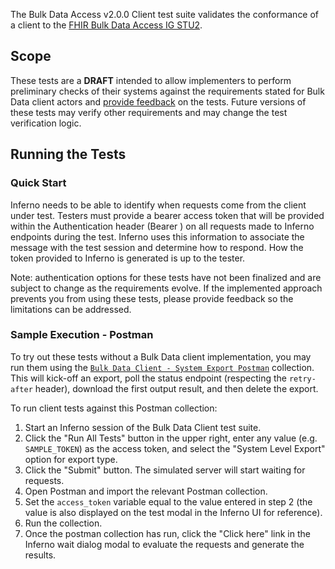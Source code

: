 The Bulk Data Access v2.0.0 Client test suite validates the conformance of a client
to the [FHIR Bulk Data Access IG STU2](http://hl7.org/fhir/uv/bulkdata/STU2).

## Scope

These tests are a **DRAFT** intended to allow implementers to perform
preliminary checks of their systems against the requirements stated for Bulk Data client actors
and [provide feedback](https://github.com/inferno-framework/bulk-data-test-kit/issues)
on the tests. Future versions of these tests may verify other
requirements and may change the test verification logic.

## Running the Tests

### Quick Start

Inferno needs to be able to identify when requests come from the client under test. Testers must provide a bearer access token that will be provided within the Authentication header (Bearer <token>) on all requests made to Inferno endpoints during the test. Inferno uses this information to associate the message with the test session and determine how to respond. How the token provided to Inferno is generated is up to the tester.

Note: authentication options for these tests have not been finalized and are subject to change as the requirements evolve. If the implemented approach prevents you from using these tests, please provide feedback so the limitations can be addressed.

### Sample Execution - Postman

To try out these tests without a Bulk Data client implementation, you may
run them using the [`Bulk Data Client - System Export Postman`](https://github.com/inferno-framework/bulk-data-test-kit/blob/main/lib/bulk_data_test_kit/v2.0.0_client/postman/collection.json) collection. This will kick-off an export, poll the status endpoint (respecting the `retry-after` header), download the first output result, and then delete the export.

To run client tests against this Postman collection:
1. Start an Inferno session of the Bulk Data Client test suite.
2. Click the "Run All Tests" button in the upper right, enter any value (e.g. `SAMPLE_TOKEN`) as the access token, and select the "System Level Export" option for export type.
3. Click the "Submit" button. The simulated server will start waiting for requests.
4. Open Postman and import the relevant Postman collection.
5. Set the `access_token` variable equal to the value entered in step 2 (the value is also displayed on the test modal in the Inferno UI for reference).
6. Run the collection.
7. Once the postman collection has run, click the "Click here" link in the Inferno wait dialog modal to evaluate the requests and generate the results.

